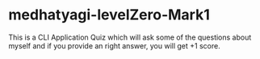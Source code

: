 # medhatyagi-levelZero-Mark1

This is a CLI Application Quiz which will ask some of the questions about myself and if you provide an right answer, you will get +1 score.
 
